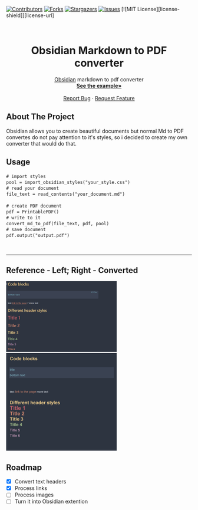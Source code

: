 <!-- PROJECT SHIELDS -->
<!--
*** I'm using markdown "reference style" links for readability.
*** Reference links are enclosed in brackets [ ] instead of parentheses ( ).
*** See the bottom of this document for the declaration of the reference variables
*** for contributors-url, forks-url, etc. This is an optional, concise syntax you may use.
*** https://www.markdownguide.org/basic-syntax/#reference-style-links
-->
[![Contributors][contributors-shield]][contributors-url]
[![Forks][forks-shield]][forks-url]
[![Stargazers][stars-shield]][stars-url]
[![Issues][issues-shield]][issues-url]
[![MIT License][license-shield]][license-url]

<br />
<div align="center">
  <h1 align="center">Obsidian Markdown to PDF converter</h3>

  <p align="center">
    <a href = "https://obsidian.md/">Obsidian</a> markdown to pdf converter
    <br />
    <a href="https://github.com/Altair200333/ObsidianMDtoPDF/blob/main/print_pdf_demo.ipynb"><strong>See the example»</strong></a>
    <br />
    <br />
    <a href="https://github.com/Altair200333/ObsidianMDtoPDF/issues">Report Bug</a>
    ·
    <a href="https://github.com/Altair200333/ObsidianMDtoPDF/issues">Request Feature</a>
  </p>
</div>

<!-- ABOUT THE PROJECT -->
## About The Project

Obsidian allows you to create beautiful documents but normal Md to PDF convertes do not pay attention to it's styles, so i decided to create my own converter that would do that.

## Usage

```
# import styles
pool = import_obsidian_styles("your_style.css")
# read your document
file_text = read_contents("your_document.md")

# create PDF document
pdf = PrintablePDF()
# write to it
convert_md_to_pdf(file_text, pdf, pool)
# save document
pdf.output("output.pdf")
```

<br>
<hr>

## Reference - Left; Right - Converted

<img src='imgs/s0.png' width='300'>
<img src='imgs/s1.png' width='300'>

<br>

<!-- ROADMAP -->
## Roadmap

- [x] Convert text headers
- [x] Process links
- [ ] Process images
- [ ] Turn it into Obsidian extention 

<!-- MARKDOWN LINKS & IMAGES -->
<!-- https://www.markdownguide.org/basic-syntax/#reference-style-links -->
[contributors-shield]: https://img.shields.io/github/contributors/Altair200333/ObsidianMDtoPDF?style=for-the-badge
[contributors-url]: https://github.com/Altair200333/ObsidianMDtoPDF/graphs/contributors
[forks-shield]: https://img.shields.io/github/forks/Altair200333/ObsidianMDtoPDF?style=for-the-badge
[forks-url]: https://github.com/Altair200333/ObsidianMDtoPDF/network/members
[stars-shield]: https://img.shields.io/github/stars/Altair200333/ObsidianMDtoPDF?style=for-the-badge
[stars-url]: https://github.com/Altair200333/ObsidianMDtoPDF/stargazers
[issues-shield]: https://img.shields.io/github/issues/Altair200333/ObsidianMDtoPDF?style=for-the-badge
[issues-url]: https://github.com/Altair200333/ObsidianMDtoPDF/issues
[product-screenshot]: images/screenshot.png